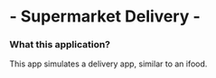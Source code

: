 # - Supermarket Delivery - 

### What this application?
This app simulates a delivery app, similar to an ifood.